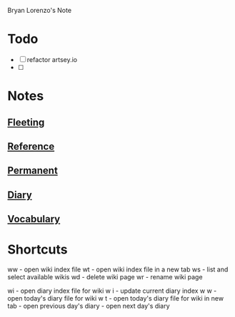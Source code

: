 Bryan Lorenzo's Note

# Todo
- [ ] refactor artsey.io
- [ ] 

# Notes
## [Fleeting](fleeting/fleeting.md) 
## [Reference](reference/reference.md) 
## [Permanent](permanent/permanent.md) 

## [Diary](/diary/diary.md) 

## [Vocabulary](Vocabulary.md)


# Shortcuts
<leader> ww - open wiki index file
<leader> wt - open wiki index file in a new tab
<leader> ws - list and select available wikis
<leader> wd - delete wiki page
<leader> wr - rename wiki page

<leader> wi - open diary index file for wiki
<leader> w <leader> i - update current diary index
<leader> w <leader> w - open today's diary file for wiki
<leader> w <leader> t - open today's diary file for wiki in new tab
<C-Up> - open previous day's diary
<C-Down> - open next day's diary
